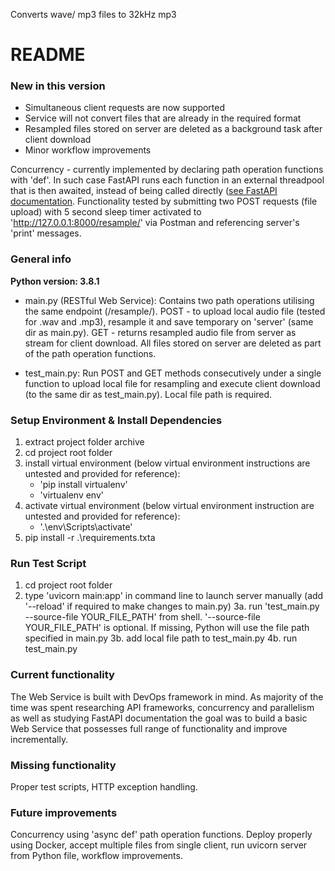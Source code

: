 Converts wave/ mp3 files to 32kHz mp3

# README #

### New in this version

- Simultaneous client requests are now supported
- Service will not convert files that are already in the required format
- Resampled files stored on server are deleted as a background task after client download
- Minor workflow improvements

Concurrency - currently implemented by declaring path operation functions with 'def'. In such case FastAPI runs each function in an external threadpool that is then awaited, instead of being called directly ([see FastAPI documentation](https://fastapi.tiangolo.com/async/#very-technical-details). Functionality tested by submitting two POST requests (file upload) with 5 second sleep timer activated to 'http://127.0.0.1:8000/resample/' via Postman and referencing server's 'print' messages.

### General info

**Python version: 3.8.1**

 - main.py (RESTful Web Service): Contains two path operations utilising the same endpoint (/resample/). POST - to upload local audio file (tested for .wav and .mp3), resample it and save temporary on 'server' (same dir as main.py). GET - returns resampled audio file from server as stream for client download. All files stored on server are deleted as part of the path operation functions.

 - test_main.py: Run POST and GET methods consecutively under a single function to upload local file for resampling and execute client download (to the same dir as test_main.py). Local file path is required.


### Setup Environment & Install Dependencies

1. extract project folder archive
2. cd project root folder
2. install virtual environment (below virtual environment instructions are untested and provided for reference):
	- 'pip install virtualenv'
	- 'virtualenv env'
3. activate virtual environment (below virtual environment instruction are untested and provided for reference):
	- '.\env\Scripts\activate'
4. pip install -r .\requirements.txta


### Run Test Script

1. cd project root folder
2. type 'uvicorn main:app' in command line to launch server manually (add '--reload' if required to make changes to main.py)
3a. run 'test_main.py --source-file YOUR_FILE_PATH' from shell. '--source-file YOUR_FILE_PATH' is optional. If missing, Python will use the file path specified in main.py
3b. add local file path to test_main.py
4b. run test_main.py


### Current functionality

The Web Service is built with DevOps framework in mind. As majority of the time was spent researching API frameworks, concurrency and parallelism as well as studying FastAPI documentation the goal was to build a basic Web Service that possesses full range of functionality and improve incrementally.

### Missing functionality

Proper test scripts, HTTP exception handling.

### Future improvements

Concurrency using 'async def' path operation functions. Deploy properly using Docker, accept multiple files from single client, run uvicorn server from Python file, workflow improvements.
